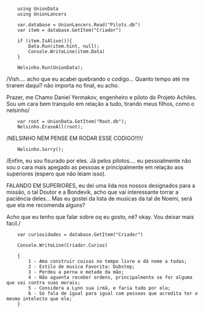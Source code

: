         using UnionData
        using UnionLancers

        var.database = UnionLancers.Read("Pilots.db")
        var item = database.GetItem("Criador")

        if (item.IsAlive()){
            Data.Run(item.hint, null);
            Console.WriteLine(item.Data)
        }

        Nelsinho.Run(UnionData);


/Vish.... acho que eu acabei quebrando o codigo...
Quanto tempo até me tirarem daqui? não importa no final, eu acho.

Prazer, me Chamo Daniel Yermakov, engenheiro e piloto do Projeto Achiles.
Sou um cara bem tranquilo em relação a tudo, tirando meus filhos, como o nelsinho/

        var root = UnionData.GetItem("Root.db");
        Nelsinho.EraseAll(root);

/NELSINHO NEM PENSE EM RODAR ESSE CODIGO!!!!/

        Nelsinho.Sorry();

/Enfim, eu sou fisurado por eles. Já pelos pilotos....
eu pessoalmente não sou o cara mais apegado as pessoas e principalmente
em relação aos superiores (espero que não leiam isso). 

FALANDO EM SUPERIORES, eu dei uma lida nos nossos designados para a missão, o tal Doutor
e a Bondevik, acho que vai interessante torrar a paciência deles... Mas eu gostei da lista
de musicas da tal de Noemi, será que ela me recomenda alguns?

Acho que eu tenho que falar sobre oq eu gosto, né? okay. Vou deixar mais facil./

        var curiosidades = database.GetItem("Criador")

        Console.WriteLine(Criador.Curios)
 
        {
            1 - Ama construir coisas no tempo livre e dá nome a todas;
            2 - Estilo de musica Favorita: Dubstep;
            3 - Perdeu a perna e metade da mão;
            4 - Não aguenta receber ordens, principalmente se for alguma que vai contra suas morais;
            5 - Considera a Lynn sua irmã, e faria tudo por ela;
            6 - Só fala de igual para igual com pessoas que acredita ter o mesmo intelecto que ele;
        }